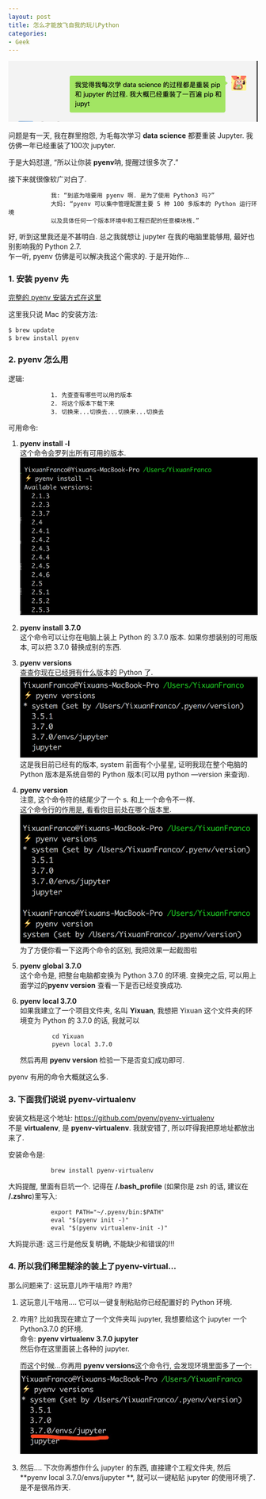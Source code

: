 ```yaml
---
layout: post
title: 怎么才能放飞自我的玩儿Python
categories:
- Geek
---  
```


![multi](/images/multi.png)

问题是有一天, 我在群里抱怨, 为毛每次学习 **data science** 都要重装 Jupyter. 我仿佛一年已经重装了100次 jupyter.

于是大妈怼道, “所以让你装 **pyenv**呐, 提醒过很多次了.”

接下来就很像软广对白了.

				我: “到底为啥要用 pyenv 啊. 是为了使用 Python3 吗?”  
				大妈: “pyenv 可以集中管理配置主要 5 种 100 多版本的 Python 运行环境  
				以及具体任何一个版本环境中和工程匹配的任意模块桟.”  

好, 听到这里我还是不甚明白. 总之我就想让 jupyter 在我的电脑里能够用, 最好也别影响我的 Python 2.7.    
乍一听, pyenv 仿佛是可以解决我这个需求的. 于是开始作…

### 1. 安装 pyenv 先  
[完整的 pyenv 安装方式在这里](https://github.com/pyenv/pyenv)

这里我只说 Mac 的安装方法:  

    $ brew update  
    $ brew install pyenv   

### 2. pyenv 怎么用  

逻辑:  

				1. 先查查有哪些可以用的版本   
				2. 将这个版本下载下来  
				3. 切换来...切换去...切换来...切换去    

可用命令:
1. **pyenv install -l**    
	这个命令会罗列出所有可用的版本.      
	![pyenvInstallL](/images/pyenvInstallL.png)   
2. **pyenv install 3.7.0**    
	这个命令可以让你在电脑上装上 Python 的 3.7.0 版本. 如果你想装别的可用版本, 可以把 3.7.0 替换成别的东西.  
3. **pyenv versions**   
	查查你现在已经拥有什么版本的 Python 了.  
	![pyenvVersions](/images/pyenvVersions.png)     
	这是我目前已经有的版本, system 前面有个小星星, 证明我现在整个电脑的 Python 版本是系统自带的 Python 版本(可以用 python —version 来查询).  
4.  **pyenv version**    
	注意, 这个命令符的结尾少了一个 s. 和上一个命令不一样.  
	这个命令行的作用是, 看看你目前处在哪个版本里.  
	![pyenvVersion](/images/pyenvVersion.png)    
	为了方便你看一下这两个命令的区别, 我把效果一起截图啦  
5. **pyenv global 3.7.0**    
	这个命令是, 把整台电脑都变换为 Python 3.7.0 的环境. 变换完之后, 可以用上面学过的**pyenv version** 查看一下是否已经变换成功.
6. **pyenv local 3.7.0**   
	如果我建立了一个项目文件夹, 名叫 **Yixuan**, 我想把 Yixuan 这个文件夹的环境变为 Python 的 3.7.0 的话, 我就可以   

				cd Yixuan    
				pyevn local 3.7.0  

	然后再用 **pyenv version** 检验一下是否变幻成功即可.  

pyenv 有用的命令大概就这么多.   

### 3. 下面我们说说  pyenv-virtualenv

安装文档是这个地址: https://github.com/pyenv/pyenv-virtualenv  
不是 **virtualenv**, 是 **pyenv-virtualenv**. 我就安错了, 所以吓得我把原地址都放出来了.  

安装命令是:

				brew install pyenv-virtualenv   

大妈提醒, 里面有巨坑一个. 记得在 **/.bash\_profile** (如果你是 zsh 的话, 建议在 **/.zshrc**)里写入:  

				export PATH="~/.pyenv/bin:$PATH"    
				eval "$(pyenv init -)"    
				eval "$(pyenv virtualenv-init -)"    

大妈提示道: 这三行是他反复明确, 不能缺少和错误的!!!  

### 4. 所以我们稀里糊涂的装上了pyenv-virtual…
那么问题来了: 这玩意儿咋干啥用? 咋用?

1. 这玩意儿干啥用….
	它可以一键复制粘贴你已经配置好的 Python 环境.
2. 咋用?
	比如我现在建立了一个文件夹叫 jupyter, 我想要给这个 jupyter 一个 Python3.7.0 的环境.  
	命令: **pyenv virtualenv 3.7.0 jupyter**  
	然后你在这里面装上各种的 jupyter.  

	而这个时候…你再用 **pyenv versions**这个命令行, 会发现环境里面多了一个:
	![jupyterEvn](/images/jupyterEvn.jpg)   
3. 然后….
	下次你再想作什么 jupyter 的东西, 直接建个工程文件夹, 然后 **pyenv local 3.7.0/envs/jupyter **, 就可以一键粘贴 jupyter 的使用环境了. 是不是很吊炸天.
